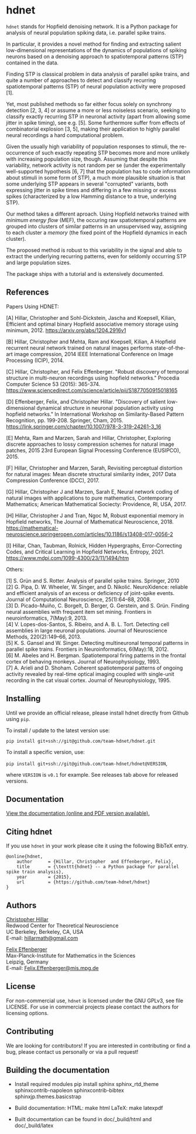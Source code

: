 hdnet
=====

`hdnet` stands for Hopfield denoising network. It is a Python package
for analysis of neural population spiking data, i.e. parallel spike trains.

In particular, it provides a novel method for finding and extracting
salient low-dimensional representations of the dynamics of populations
of spiking neurons based on a denoising approach to spatiotemporal
patterns (STP) contained in the data.

Finding STP is classical problem in data analysis of parallel spike
trains, and quite a number of approaches to detect and classify
recurring spatiotemporal patterns (STP) of neural population activity
were proposed [1].

Yet, most published methods so far either focus solely on synchrony
detection [2, 3, 4] or assume a more or less noiseless scenario, seeking to
classify exactly recurring STP in neuronal activity (apart from allowing
some jitter in spike timing), see e.g. [5]. Some furthermore suffer from
effects of combinatorial explosion [3, 5], making their application to
highly parallel neural recordings a hard computational problem.

Given the usually high variability of population responses to stimuli,
the re-occurrence of such exactly repeating STP becomes more and more
unlikely with increasing population size, though. Assuming that despite
this variability, network activity is not random per se (under the
experimentally well-supported hypothesis [6, 7] that the population has
to code information about stimuli in some form of STP), a much more
plausible situation is that some underlying STP appears in several
"corrupted" variants,  both expressing jitter in spike times and differing
in a few missing or excess spikes (characterized by a low Hamming distance
to a true, underlying STP).

Our method takes a different aproach. Using Hopfield networks trained
with *minimum energy flow* (MEF), the occuring raw spatiotemporal
patterns are grouped into clusters of similar patterns in an unsupervised
way, assigning to each cluster a *memory* (the fixed point of the
Hopfield dynamics in each cluster).

The proposed method is robust to this variability in the signal and able to
extract the underlying recurring patterns, even for seldomly occurring STP
and large population sizes.

The package ships with a tutorial and is extensively documented.

References
----------
Papers Using HDNET:

[A] Hillar, Christopher and Sohl-Dickstein, Jascha and Koepsell, Kilian, Efficient and optimal binary Hopfield associative memory storage using minimum, 2012.
https://arxiv.org/abs/1204.2916v1

[B] Hillar, Christopher and Mehta, Ram and Koepsell, Kilian, A Hopfield recurrent neural network trained on natural images performs state-of-the-art image compression, 2014 IEEE International Conference on Image Processing (ICIP), 2014.

[C] Hillar, Christopher, and Felix Effenberger. "Robust discovery of temporal structure in multi-neuron recordings using hopfield networks." Procedia Computer Science 53 (2015): 365-374.
https://www.sciencedirect.com/science/article/pii/S1877050915018165

[D] Effenberger, Felix, and Christopher Hillar. "Discovery of salient low-dimensional dynamical structure in neuronal population activity using hopfield networks." In International Workshop on Similarity-Based Pattern Recognition, pp. 199-208. Springer, Cham, 2015.
https://link.springer.com/chapter/10.1007/978-3-319-24261-3_16

[E] Mehta, Ram and Marzen, Sarah and Hillar, Christopher, Exploring discrete approaches to lossy compression schemes for natural image patches, 2015 23rd European Signal Processing Conference (EUSIPCO), 2015.

[F] Hillar, Christopher and Marzen, Sarah, Revisiting perceptual distortion for natural images: Mean discrete structural similarity index, 2017 Data Compression Conference (DCC), 2017.

[G] Hillar, Christopher J and Marzen, Sarah E, Neural network coding of natural images with applications to pure mathematics, Contemporary Mathematics; American Mathematical Sociecty: Providence, RI, USA, 2017.

[H] Hillar, Christopher J and Tran, Ngoc M, Robust exponential memory in Hopfield networks, The Journal of Mathematical Neuroscience, 2018.
https://mathematical-neuroscience.springeropen.com/articles/10.1186/s13408-017-0056-2

[I] Hillar, Chan, Taubman, Rolnick, Hidden Hypergraphs, Error-Correcting Codes, and Critical Learning in Hopfield Networks, Entropy, 2021.
https://www.mdpi.com/1099-4300/23/11/1494/htm

Others:

[1] S. Grün and S. Rotter. Analysis of parallel spike trains. Springer, 2010  
[2] G. Pipa, D. W. Wheeler, W. Singer, and D. Nikolić. NeuroXidence: reliable 
and efficient analysis of an excess or deficiency of joint-spike events. 
Journal of Computational Neuroscience, 25(1):64–88, 2008.  
[3] D. Picado-Muiño, C. Borgelt, D. Berger, G. Gerstein, and S. Grün. Finding
neural assemblies with frequent item set mining.
Frontiers in neuroinformatics, 7(May):9, 2013.  
[4] V. Lopes-dos-Santos, S. Ribeiro, and A. B. L. Tort. Detecting cell assemblies
in large neuronal populations. Journal of Neuroscience Methods, 220(2):149–66, 2013.  
[5] K. S. Gansel and W. Singer. Detecting multineuronal temporal patterns in 
parallel spike trains. Frontiers in Neuroinformatics, 6(May):18, 2012.  
[6] M. Abeles and H. Bergman. Spatiotemporal firing patterns in the frontal cortex 
of behaving monkeys. Journal of Neurophysiology, 1993.  
[7] A. Arieli and D. Shoham. Coherent spatiotemporal patterns of ongoing activity
revealed by real-time optical imaging coupled with single-unit recording in the cat
visual cortex. Journal of Neurophysiology, 1995.


Installing
----------

Until we provide an official release, please install hdnet directly from Github using `pip`.

To install / update to the latest version use:

`pip install git+ssh://git@github.com/team-hdnet/hdnet.git`

To install a specific version, use:

`pip install git+ssh://git@github.com/team-hdnet/hdnet@VERSION`,

where `VERSION` is `v0.1` for example. See releases tab above for released versions.
 

Documentation
-------------

[View the documentation (online and PDF version available).](http://team-hdnet.github.io/hdnet) 


Citing hdnet
------------

If you use `hdnet` in your work please cite it using the following BibTeX entry.

```
@online{hdnet,
    author      = {Hillar, Christopher  and Effenberger, Felix},
    title       = {\texttt{hdnet} -- a Python package for parallel spike train analysis},
    year        = {2015},
    url         = {https://github.com/team-hdnet/hdnet}
}
```


Authors
-------

[Christopher Hillar](http://www.msri.org/people/members/chillar/)  
Redwood Center for Theoretical Neuroscience  
UC Berkeley, Berkeley, CA, USA  
E-mail: hillarmath@gmail.com

[Felix Effenberger](http://personal-homepages.mis.mpg.de/effen/)  
Max-Planck-Institute for Mathematics in the Sciences  
Leipzig, Germany  
E-mail: Felix.Effenberger@mis.mpg.de


License
-------

For non-commercial use, `hdnet` is licensed under the GNU GPLv3, see file LICENSE.
For use in commercial projects please contact the authors for licensing options. 

Contributing
------------

We are looking for contributors! If you are interested in contributing 
or find a bug, please contact us personally or via a pull request!


Building the documentation
--------------------------

* Install required modules
  pip install sphinx sphinx_rtd_theme sphinxcontrib-napoleon sphinxcontrib-bibtex sphinxjp.themes.basicstrap

* Build documentation:
  HTML: make html
  LaTeX: make latexpdf

* Built documentation can be found in doc/_build/html and doc/_build/latex

